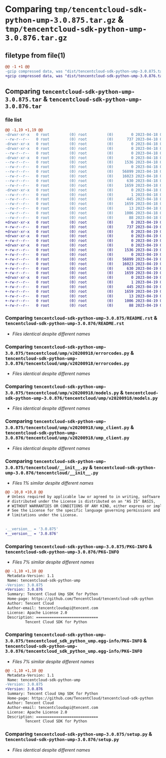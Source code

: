 # Comparing `tmp/tencentcloud-sdk-python-ump-3.0.875.tar.gz` & `tmp/tencentcloud-sdk-python-ump-3.0.876.tar.gz`

## filetype from file(1)

```diff
@@ -1 +1 @@
-gzip compressed data, was "dist/tencentcloud-sdk-python-ump-3.0.875.tar", last modified: Tue Apr 18 01:04:31 2023, max compression
+gzip compressed data, was "dist/tencentcloud-sdk-python-ump-3.0.876.tar", last modified: Wed Apr 19 00:42:30 2023, max compression
```

## Comparing `tencentcloud-sdk-python-ump-3.0.875.tar` & `tencentcloud-sdk-python-ump-3.0.876.tar`

### file list

```diff
@@ -1,19 +1,19 @@
-drwxr-xr-x   0 root         (0) root         (0)        0 2023-04-18 01:04:31.000000 tencentcloud-sdk-python-ump-3.0.875/
--rw-r--r--   0 root         (0) root         (0)      737 2023-04-18 01:04:31.000000 tencentcloud-sdk-python-ump-3.0.875/README.rst
-drwxr-xr-x   0 root         (0) root         (0)        0 2023-04-18 01:04:31.000000 tencentcloud-sdk-python-ump-3.0.875/tencentcloud/
-drwxr-xr-x   0 root         (0) root         (0)        0 2023-04-18 01:04:31.000000 tencentcloud-sdk-python-ump-3.0.875/tencentcloud/ump/
--rw-r--r--   0 root         (0) root         (0)        0 2023-04-18 01:04:31.000000 tencentcloud-sdk-python-ump-3.0.875/tencentcloud/ump/__init__.py
-drwxr-xr-x   0 root         (0) root         (0)        0 2023-04-18 01:04:31.000000 tencentcloud-sdk-python-ump-3.0.875/tencentcloud/ump/v20200918/
--rw-r--r--   0 root         (0) root         (0)     1536 2023-04-18 01:04:31.000000 tencentcloud-sdk-python-ump-3.0.875/tencentcloud/ump/v20200918/errorcodes.py
--rw-r--r--   0 root         (0) root         (0)        0 2023-04-18 01:04:31.000000 tencentcloud-sdk-python-ump-3.0.875/tencentcloud/ump/v20200918/__init__.py
--rw-r--r--   0 root         (0) root         (0)    56899 2023-04-18 01:04:31.000000 tencentcloud-sdk-python-ump-3.0.875/tencentcloud/ump/v20200918/models.py
--rw-r--r--   0 root         (0) root         (0)    16023 2023-04-18 01:04:31.000000 tencentcloud-sdk-python-ump-3.0.875/tencentcloud/ump/v20200918/ump_client.py
--rw-r--r--   0 root         (0) root         (0)      630 2023-04-18 01:04:31.000000 tencentcloud-sdk-python-ump-3.0.875/tencentcloud/__init__.py
--rw-r--r--   0 root         (0) root         (0)     1659 2023-04-18 01:04:31.000000 tencentcloud-sdk-python-ump-3.0.875/PKG-INFO
-drwxr-xr-x   0 root         (0) root         (0)        0 2023-04-18 01:04:31.000000 tencentcloud-sdk-python-ump-3.0.875/tencentcloud_sdk_python_ump.egg-info/
--rw-r--r--   0 root         (0) root         (0)        1 2023-04-18 01:04:31.000000 tencentcloud-sdk-python-ump-3.0.875/tencentcloud_sdk_python_ump.egg-info/dependency_links.txt
--rw-r--r--   0 root         (0) root         (0)      445 2023-04-18 01:04:31.000000 tencentcloud-sdk-python-ump-3.0.875/tencentcloud_sdk_python_ump.egg-info/SOURCES.txt
--rw-r--r--   0 root         (0) root         (0)     1659 2023-04-18 01:04:31.000000 tencentcloud-sdk-python-ump-3.0.875/tencentcloud_sdk_python_ump.egg-info/PKG-INFO
--rw-r--r--   0 root         (0) root         (0)       13 2023-04-18 01:04:31.000000 tencentcloud-sdk-python-ump-3.0.875/tencentcloud_sdk_python_ump.egg-info/top_level.txt
--rw-r--r--   0 root         (0) root         (0)     1006 2023-04-18 01:04:31.000000 tencentcloud-sdk-python-ump-3.0.875/setup.py
--rw-r--r--   0 root         (0) root         (0)       88 2023-04-18 01:04:31.000000 tencentcloud-sdk-python-ump-3.0.875/setup.cfg
+drwxr-xr-x   0 root         (0) root         (0)        0 2023-04-19 00:42:30.000000 tencentcloud-sdk-python-ump-3.0.876/
+-rw-r--r--   0 root         (0) root         (0)      737 2023-04-19 00:42:30.000000 tencentcloud-sdk-python-ump-3.0.876/README.rst
+drwxr-xr-x   0 root         (0) root         (0)        0 2023-04-19 00:42:30.000000 tencentcloud-sdk-python-ump-3.0.876/tencentcloud/
+drwxr-xr-x   0 root         (0) root         (0)        0 2023-04-19 00:42:30.000000 tencentcloud-sdk-python-ump-3.0.876/tencentcloud/ump/
+-rw-r--r--   0 root         (0) root         (0)        0 2023-04-19 00:42:30.000000 tencentcloud-sdk-python-ump-3.0.876/tencentcloud/ump/__init__.py
+drwxr-xr-x   0 root         (0) root         (0)        0 2023-04-19 00:42:30.000000 tencentcloud-sdk-python-ump-3.0.876/tencentcloud/ump/v20200918/
+-rw-r--r--   0 root         (0) root         (0)     1536 2023-04-19 00:42:30.000000 tencentcloud-sdk-python-ump-3.0.876/tencentcloud/ump/v20200918/errorcodes.py
+-rw-r--r--   0 root         (0) root         (0)        0 2023-04-19 00:42:30.000000 tencentcloud-sdk-python-ump-3.0.876/tencentcloud/ump/v20200918/__init__.py
+-rw-r--r--   0 root         (0) root         (0)    56899 2023-04-19 00:42:30.000000 tencentcloud-sdk-python-ump-3.0.876/tencentcloud/ump/v20200918/models.py
+-rw-r--r--   0 root         (0) root         (0)    16023 2023-04-19 00:42:30.000000 tencentcloud-sdk-python-ump-3.0.876/tencentcloud/ump/v20200918/ump_client.py
+-rw-r--r--   0 root         (0) root         (0)      630 2023-04-19 00:42:30.000000 tencentcloud-sdk-python-ump-3.0.876/tencentcloud/__init__.py
+-rw-r--r--   0 root         (0) root         (0)     1659 2023-04-19 00:42:30.000000 tencentcloud-sdk-python-ump-3.0.876/PKG-INFO
+drwxr-xr-x   0 root         (0) root         (0)        0 2023-04-19 00:42:30.000000 tencentcloud-sdk-python-ump-3.0.876/tencentcloud_sdk_python_ump.egg-info/
+-rw-r--r--   0 root         (0) root         (0)        1 2023-04-19 00:42:30.000000 tencentcloud-sdk-python-ump-3.0.876/tencentcloud_sdk_python_ump.egg-info/dependency_links.txt
+-rw-r--r--   0 root         (0) root         (0)      445 2023-04-19 00:42:30.000000 tencentcloud-sdk-python-ump-3.0.876/tencentcloud_sdk_python_ump.egg-info/SOURCES.txt
+-rw-r--r--   0 root         (0) root         (0)     1659 2023-04-19 00:42:30.000000 tencentcloud-sdk-python-ump-3.0.876/tencentcloud_sdk_python_ump.egg-info/PKG-INFO
+-rw-r--r--   0 root         (0) root         (0)       13 2023-04-19 00:42:30.000000 tencentcloud-sdk-python-ump-3.0.876/tencentcloud_sdk_python_ump.egg-info/top_level.txt
+-rw-r--r--   0 root         (0) root         (0)     1006 2023-04-19 00:42:30.000000 tencentcloud-sdk-python-ump-3.0.876/setup.py
+-rw-r--r--   0 root         (0) root         (0)       88 2023-04-19 00:42:30.000000 tencentcloud-sdk-python-ump-3.0.876/setup.cfg
```

### Comparing `tencentcloud-sdk-python-ump-3.0.875/README.rst` & `tencentcloud-sdk-python-ump-3.0.876/README.rst`

 * *Files identical despite different names*

### Comparing `tencentcloud-sdk-python-ump-3.0.875/tencentcloud/ump/v20200918/errorcodes.py` & `tencentcloud-sdk-python-ump-3.0.876/tencentcloud/ump/v20200918/errorcodes.py`

 * *Files identical despite different names*

### Comparing `tencentcloud-sdk-python-ump-3.0.875/tencentcloud/ump/v20200918/models.py` & `tencentcloud-sdk-python-ump-3.0.876/tencentcloud/ump/v20200918/models.py`

 * *Files identical despite different names*

### Comparing `tencentcloud-sdk-python-ump-3.0.875/tencentcloud/ump/v20200918/ump_client.py` & `tencentcloud-sdk-python-ump-3.0.876/tencentcloud/ump/v20200918/ump_client.py`

 * *Files identical despite different names*

### Comparing `tencentcloud-sdk-python-ump-3.0.875/tencentcloud/__init__.py` & `tencentcloud-sdk-python-ump-3.0.876/tencentcloud/__init__.py`

 * *Files 1% similar despite different names*

```diff
@@ -10,8 +10,8 @@
 # Unless required by applicable law or agreed to in writing, software
 # distributed under the License is distributed on an "AS IS" BASIS,
 # WITHOUT WARRANTIES OR CONDITIONS OF ANY KIND, either express or implied.
 # See the License for the specific language governing permissions and
 # limitations under the License.
 
 
-__version__ = '3.0.875'
+__version__ = '3.0.876'
```

### Comparing `tencentcloud-sdk-python-ump-3.0.875/PKG-INFO` & `tencentcloud-sdk-python-ump-3.0.876/PKG-INFO`

 * *Files 7% similar despite different names*

```diff
@@ -1,10 +1,10 @@
 Metadata-Version: 1.1
 Name: tencentcloud-sdk-python-ump
-Version: 3.0.875
+Version: 3.0.876
 Summary: Tencent Cloud Ump SDK for Python
 Home-page: https://github.com/TencentCloud/tencentcloud-sdk-python
 Author: Tencent Cloud
 Author-email: tencentcloudapi@tencent.com
 License: Apache License 2.0
 Description: ============================
         Tencent Cloud SDK for Python
```

### Comparing `tencentcloud-sdk-python-ump-3.0.875/tencentcloud_sdk_python_ump.egg-info/PKG-INFO` & `tencentcloud-sdk-python-ump-3.0.876/tencentcloud_sdk_python_ump.egg-info/PKG-INFO`

 * *Files 7% similar despite different names*

```diff
@@ -1,10 +1,10 @@
 Metadata-Version: 1.1
 Name: tencentcloud-sdk-python-ump
-Version: 3.0.875
+Version: 3.0.876
 Summary: Tencent Cloud Ump SDK for Python
 Home-page: https://github.com/TencentCloud/tencentcloud-sdk-python
 Author: Tencent Cloud
 Author-email: tencentcloudapi@tencent.com
 License: Apache License 2.0
 Description: ============================
         Tencent Cloud SDK for Python
```

### Comparing `tencentcloud-sdk-python-ump-3.0.875/setup.py` & `tencentcloud-sdk-python-ump-3.0.876/setup.py`

 * *Files identical despite different names*

